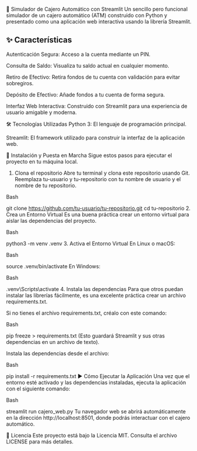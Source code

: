 🏧 Simulador de Cajero Automático con Streamlit
Un sencillo pero funcional simulador de un cajero automático (ATM) construido con Python y presentado como una aplicación web interactiva usando la librería Streamlit.

## ✨ Características

Autenticación Segura: Acceso a la cuenta mediante un PIN.

Consulta de Saldo: Visualiza tu saldo actual en cualquier momento.

Retiro de Efectivo: Retira fondos de tu cuenta con validación para evitar sobregiros.

Depósito de Efectivo: Añade fondos a tu cuenta de forma segura.

Interfaz Web Interactiva: Construido con Streamlit para una experiencia de usuario amigable y moderna.

🛠️ Tecnologías Utilizadas
Python 3: El lenguaje de programación principal.

Streamlit: El framework utilizado para construir la interfaz de la aplicación web.

🚀 Instalación y Puesta en Marcha
Sigue estos pasos para ejecutar el proyecto en tu máquina local.

1. Clona el repositorio
Abre tu terminal y clona este repositorio usando Git. Reemplaza tu-usuario y tu-repositorio con tu nombre de usuario y el nombre de tu repositorio.

Bash

git clone https://github.com/tu-usuario/tu-repositorio.git
cd tu-repositorio
2. Crea un Entorno Virtual
Es una buena práctica crear un entorno virtual para aislar las dependencias del proyecto.

Bash

python3 -m venv .venv
3. Activa el Entorno Virtual
En Linux o macOS:

Bash

source .venv/bin/activate
En Windows:

Bash

.venv\Scripts\activate
4. Instala las dependencias
Para que otros puedan instalar las librerías fácilmente, es una excelente práctica crear un archivo requirements.txt.

Si no tienes el archivo requirements.txt, créalo con este comando:

Bash

pip freeze > requirements.txt
(Esto guardará Streamlit y sus otras dependencias en un archivo de texto).

Instala las dependencias desde el archivo:

Bash

pip install -r requirements.txt
▶️ Cómo Ejecutar la Aplicación
Una vez que el entorno esté activado y las dependencias instaladas, ejecuta la aplicación con el siguiente comando:

Bash

streamlit run cajero_web.py
Tu navegador web se abrirá automáticamente en la dirección http://localhost:8501, donde podrás interactuar con el cajero automático.

📄 Licencia
Este proyecto está bajo la Licencia MIT. Consulta el archivo LICENSE para más detalles.
